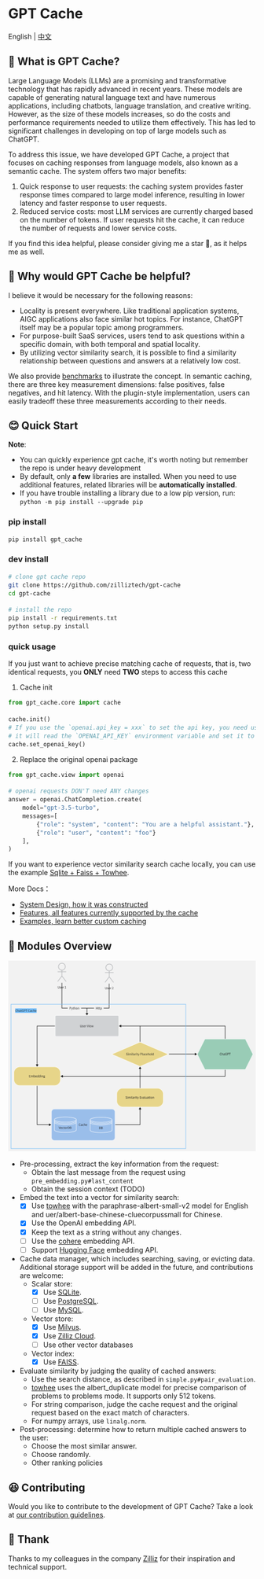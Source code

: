 # GPT Cache

English | [中文](README-CN.md)

## 🤠 What is GPT Cache?

Large Language Models (LLMs) are a promising and transformative technology that has rapidly advanced in recent years. These models are capable of generating natural language text and have numerous applications, including chatbots, language translation, and creative writing. However, as the size of these models increases, so do the costs and performance requirements needed to utilize them effectively. This has led to significant challenges in developing on top of large models such as ChatGPT.

To address this issue, we have developed GPT Cache, a project that focuses on caching responses from language models, also known as a semantic cache. The system offers two major benefits:

1. Quick response to user requests: the caching system provides faster response times compared to large model inference, resulting in lower latency and faster response to user requests.
2. Reduced service costs: most LLM services are currently charged based on the number of tokens. If user requests hit the cache, it can reduce the number of requests and lower service costs.

If you find this idea helpful, please consider giving me a star 🌟, as it helps me as well.

## 🤔 Why would GPT Cache be helpful?

I believe it would be necessary for the following reasons:

- Locality is present everywhere. Like traditional application systems, AIGC applications also face similar hot topics. For instance, ChatGPT itself may be a popular topic among programmers.
- For purpose-built SaaS services, users tend to ask questions within a specific domain, with both temporal and spatial locality.
- By utilizing vector similarity search, it is possible to find a similarity relationship between questions and answers at a relatively low cost.

We also provide [benchmarks](https://github.com/zilliztech/gpt-cache/blob/main/example/benchmark/benchmark_sqlite_faiss_towhee.py) to illustrate the concept. In semantic caching, there are three key measurement dimensions: false positives, false negatives, and hit latency. With the plugin-style implementation, users can easily tradeoff these three measurements according to their needs.

## 😊 Quick Start

**Note**:
- You can quickly experience gpt cache, it's worth noting but remember the repo is under heavy development
- By default, only **a few** libraries are installed. When you need to use additional features, related libraries will be **automatically installed**.
- If you have trouble installing a library due to a low pip version, run: `python -m pip install --upgrade pip`

### pip install

```bash
pip install gpt_cache
```

### dev install

```bash
# clone gpt cache repo
git clone https://github.com/zilliztech/gpt-cache
cd gpt-cache

# install the repo
pip install -r requirements.txt
python setup.py install
```

### quick usage

If you just want to achieve precise matching cache of requests, that is, two identical requests, you **ONLY** need **TWO** steps to access this cache

1. Cache init

```python
from gpt_cache.core import cache

cache.init()
# If you use the `openai.api_key = xxx` to set the api key, you need use `cache.set_openai_key()` to replace it.
# it will read the `OPENAI_API_KEY` environment variable and set it to ensure the security of the key.
cache.set_openai_key()
```
2. Replace the original openai package

```python
from gpt_cache.view import openai

# openai requests DON'T need ANY changes
answer = openai.ChatCompletion.create(
    model="gpt-3.5-turbo",
    messages=[
        {"role": "system", "content": "You are a helpful assistant."},
        {"role": "user", "content": "foo"}
    ],
)
```

If you want to experience vector similarity search cache locally, you can use the example [Sqlite + Faiss + Towhee](example/sqlite_faiss_towhee/sqlite_faiss_towhee.py).

More Docs：
- [System Design, how it was constructed](doc/system.md)
- [Features, all features currently supported by the cache](doc/feature.md)
- [Examples, learn better custom caching](example/example.md)


## 🤗 Modules Overview

![GPTCache Struct](doc/GPTCacheStructure.png)

- Pre-processing, extract the key information from the request:
    - Obtain the last message from the request using `pre_embedding.py#last_content`
    - Obtain the session context (TODO)
- Embed the text into a vector for similarity search:
    - [x]  Use [towhee](https://towhee.io/) with the paraphrase-albert-small-v2 model for English and uer/albert-base-chinese-cluecorpussmall for Chinese.
    - [x]  Use the OpenAI embedding API.
    - [x]  Keep the text as a string without any changes.
    - [ ]  Use the [cohere](https://docs.cohere.ai/reference/embed) embedding API.
    - [ ]  Support [Hugging Face](https://huggingface.co/) embedding API.
- Cache data manager, which includes searching, saving, or evicting data. Additional storage support will be added in the future, and contributions are welcome:
    - Scalar store:
        - [x]  Use [SQLite](https://sqlite.org/docs.html).
        - [ ]  Use [PostgreSQL](https://www.postgresql.org/).
        - [ ]  Use [MySQL](https://www.mysql.com/).
    - Vector store:
        - [x]  Use [Milvus](https://milvus.io/).
        - [x]  Use [Zilliz Cloud](https://cloud.zilliz.com/).
        - [ ]  Use other vector databases
    - Vector index:
        - [x]  Use [FAISS](https://faiss.ai/).
- Evaluate similarity by judging the quality of cached answers:
    - Use the search distance, as described in `simple.py#pair_evaluation`.
    - [towhee](https://towhee.io/) uses the albert_duplicate model for precise comparison of problems to problems mode. It supports only 512 tokens.
    - For string comparison, judge the cache request and the original request based on the exact match of characters.
    - For numpy arrays, use `linalg.norm`.
- Post-processing: determine how to return multiple cached answers to the user:
    - Choose the most similar answer.
    - Choose randomly.
    - Other ranking policies


## 😆 Contributing

Would you like to contribute to the development of GPT Cache? Take a look at [our contribution guidelines](doc/contributing.md).


## 🙏 Thank

Thanks to my colleagues in the company [Zilliz](https://zilliz.com/) for their inspiration and technical support.

